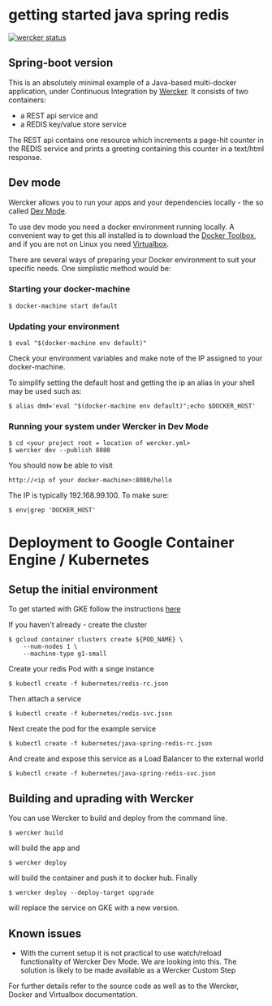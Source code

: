 # getting started java spring redis


[![wercker status](https://app.wercker.com/status/bd30bf8bc30b7fc37997c106f1504538/m "wercker status")](https://app.wercker.com/project/bykey/bd30bf8bc30b7fc37997c106f1504538)

## Spring-boot version
             
This is an absolutely minimal example of a Java-based multi-docker application, under Continuous Integration by
[Wercker](http://wercker.com/). It consists of two containers:    

- a REST api service and 
- a REDIS key/value store service 

The REST api contains one resource which increments a page-hit counter in the REDIS service and prints a greeting 
containing this counter in a text/html response.

## Dev mode

Wercker allows you to run your apps and your dependencies locally - the so called [Dev Mode](http://blog.wercker.com/2015/05/15/Introducing-local-development.html).

To use dev mode you need a docker environment running locally. A convenient way to get this all installed is to download
the [Docker Toolbox](https://www.docker.com/docker-toolbox), and if you are not on Linux you need [Virtualbox](https://www.virtualbox.org/). 

There are several ways of preparing your Docker environment to suit your specific needs. One simplistic method would be:

### Starting your docker-machine

    $ docker-machine start default
                                
### Updating your environment

    $ eval "$(docker-machine env default)"
    
Check your environment variables and make note of the IP assigned to your docker-machine.

To simplify setting the default host and getting the ip an alias in your shell may be used such as: 

    $ alias dmd='eval "$(docker-machine env default)";echo $DOCKER_HOST'
    


### Running your system under Wercker in Dev Mode

    $ cd <your project root = location of wercker.yml>
    $ wercker dev --publish 8080
    
 You should now be able to visit
 
    http://<ip of your docker-machine>:8080/hello
    
The IP is typically 192.168.99.100. To make sure:
    
    $ env|grep 'DOCKER_HOST'
    
# Deployment to Google Container Engine / Kubernetes

## Setup the initial environment

To get started with GKE follow the instructions [here](https://cloud.google.com/container-engine/docs/before-you-begin) 

If you haven't already - create the cluster      

    $ gcloud container clusters create ${POD_NAME} \             
        --num-nodes 1 \             
        --machine-type g1-small    
   
Create your redis Pod with a singe instance
    
    $ kubectl create -f kubernetes/redis-rc.json         
    
Then attach a service              
    
    $ kubectl create -f kubernetes/redis-svc.json

Next create the pod for the example service

    $ kubectl create -f kubernetes/java-spring-redis-rc.json
    
And create and expose this service as a Load Balancer to the external world

    $ kubectl create -f kubernetes/java-spring-redis-svc.json  
    
## Building and uprading with Wercker

You can use Wercker to build and deploy from the command line. 

    $ wercker build
    
will build the app and

    $ wercker deploy
    
will build the container and push it to docker hub. Finally

    $ wercker deploy --deploy-target upgrade
    
will replace the service on GKE with a new version.

## Known issues

* With the current setup it is not practical to use watch/reload functionality of Wercker Dev Mode. We are looking into this. The solution is likely to be made available as a Wercker Custom Step
                                                         
For further details refer to the source code as well as to the Wercker, Docker and Virtualbox documentation.
    









